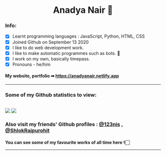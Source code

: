 <h1 align="center">Anadya Nair 🚀</h1>
<!-- <img src="https://raw.githubusercontent.com/AnadyaNair/AnadyaNair/d3938732e8f31dab9e29fe449f5d56c4c8e05568/profilesvg.svg"> -->
<!-- <img src = "https://github.com/AnadyaNair/AnadyaNair/blob/main/github-profile-banner.jpg" alt="loading..."> -->

### Info:

- [x] Learnt programming languages : JavaScript, Python, HTML, CSS
- [x] Joined Github on September 13 2020
- [x] I like to do web development work.
- [x] I like to make automatic programmes such as bots. 🌟
- [x] I work on my own, basically timepass.
- [x] Pronouns - he/him
 
 #### My website, portfolio ➡ https://anadyanair.netlify.app
 
<hr>

### Some of my Github statistics to view: 

<br>
 
<img src = "https://github-readme-stats.vercel.app/api?username=AnadyaNair&&show_icons=true&title_color=ffffff&icon_color=bb2acf&text_color=daf7dc&bg_color=151515">

<img src = "https://img.shields.io/github/followers/AnadyaNair?style=social">
<!-- <img src = "https://img.shields.io/badge/Official%20Anadya%20Nair%20github%20page&color=e29c94?style=flat-square"> -->

### Also visit my friends' Github profiles : [@123nis](https://github.com/123nis) , [@ShlokRajpurohit](https://github.com/ShlokRajpurohit)
#### You can see some of my favourite works of all time here 👇🏻 <hr>
<!--
**AnadyaNair/AnadyaNair** is a ✨ _special_ ✨ repository because its `README.md` (this file) appears on your GitHub profile.
*/
